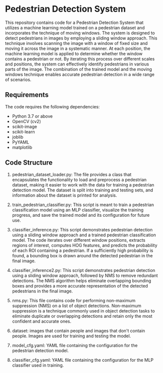 # Pedestrian Detection System

This repository contains code for a Pedestrian Detection System that utilizes a machine learning model trained on a pedestrian dataset and incorporates the technique of moving windows. The system is designed to detect pedestrians in images by employing a sliding window approach. This technique involves scanning the image with a window of fixed size and moving it across the image in a systematic manner. At each position, the machine learning model is applied to determine whether the window contains a pedestrian or not. By iterating this process over different scales and positions, the system can effectively identify pedestrians in various parts of the image. The combination of the trained model and the moving windows technique enables accurate pedestrian detection in a wide range of scenarios.

## Requirements

The code requires the following dependencies:

- Python 3.7 or above
- OpenCV (cv2)
- scikit-image
- scikit-learn
- joblib
- PyYAML
- matplotlib

## Code Structure

1. pedestrian_dataset_loader.py:
   The file provides a class that encapsulates the functionality to load and preprocess a pedestrian dataset, making it easier to work with the data for training a pedestrian detection model. The dataset is split into training and testing sets, and information about the dataset is printed for analysis.

2. train_pedestrian_classifier.py:
   This script is meant to train a pedestrian classification model using an MLP classifier, visualize the training progress, and save the trained model and its configuration for future use.

3. classifier_inference.py:
   This script demonstrates pedestrian detection using a sliding window approach and a trained pedestrian classification model. The code iterates over different window positions, extracts regions of interest, computes HOG features, and predicts the probability of each ROI containing a pedestrian. If a sufficiently high probability is found, a bounding box is drawn around the detected pedestrian in the final image.

4. classifier_inference2.py:
   This script demonstrates pedestrian detection using a sliding window approach, followed by NMS to remove redundant detections. The NMS algorithm helps eliminate overlapping bounding boxes and provides a more accurate representation of the detected pedestrians in the final image.

5. nms.py:
   This file contains code for performing non-maximum suppression (NMS) on a list of object detections. Non-maximum suppression is a technique commonly used in object detection tasks to eliminate duplicate or overlapping detections and retain only the most confident and accurate ones.

6. dataset: images that contain people and images that don't contain people. Images are used for
   training and testing the model.

7. model_cfg.yaml: YAML file containing the configuration for the pedestrian detection model.

8. classifier_cfg.yaml: YAML file containing the configuration for the MLP classifier used in training.
